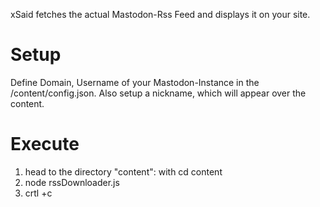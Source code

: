 xSaid fetches the actual Mastodon-Rss Feed and displays it on your site. 

# Setup
Define Domain, Username of your Mastodon-Instance in the /content/config.json. 
Also setup a nickname, which will appear over the content.
# Execute
1. head to the directory "content": with cd content
2. node rssDownloader.js
3. crtl +c 
